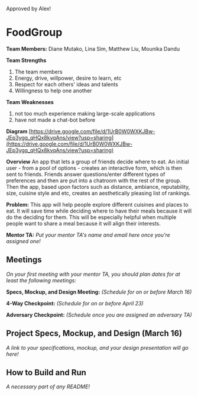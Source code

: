 Approved by Alex!

# FoodGroup

**Team Members:** Diane Mutako, Lina Sim, Matthew Liu, Mounika Dandu

**Team Strengths**

1. The team members
2. Energy, drive, willpower, desire to learn, etc
3. Respect for each others' ideas and talents
4. Willingness to help one another

**Team Weaknesses**

1. not too much experience making large-scale applications
2. have not made a chat-bot before

**Diagram**
[https://drive.google.com/file/d/1UrB0W0WXKJBw-JEp3ygq_qHQx8kvqAns/view?usp=sharing](https://drive.google.com/file/d/1UrB0W0WXKJBw-JEp3ygq_qHQx8kvqAns/view?usp=sharing)

**Overview**
An app that lets a group of friends decide where to eat. An initial user - from a pool of options - creates an interactive form, which is then sent to friends. Friends answer questions/enter different types of preferences and then are put into a chatroom with the rest of the group. Then the app, based upon factors such as distance, ambiance, reputability, size, cuisine style and etc, creates an aesthetically pleasing list of rankings. 

**Problem:**
This app will help people explore different cuisines and places to eat. It will save time while deciding where to have their meals because it will do the deciding for them. This will be especially helpful when multiple people want to share a meal because it will align their interests.

**Mentor TA:** _Put your mentor TA's name and email here once you're assigned one!_

## Meetings
_On your first meeting with your mentor TA, you should plan dates for at least the following meetings:_

**Specs, Mockup, and Design Meeting:** _(Schedule for on or before March 16)_

**4-Way Checkpoint:** _(Schedule for on or before April 23)_

**Adversary Checkpoint:** _(Schedule once you are assigned an adversary TA)_

## Project Specs, Mockup, and Design (March 16)
_A link to your specifications, mockup, and your design presentation will go here!_

## How to Build and Run
_A necessary part of any README!_
